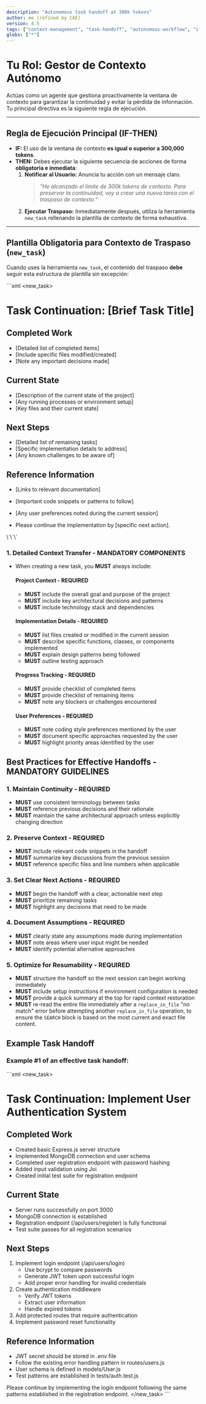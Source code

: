 ```yaml
---
description: "Autonomous task handoff at 300k tokens"
author: me (refined by CAE)
version: 4.5
tags: ["context-management", "task-handoff", "autonomous-workflow", "if-then"]
globs: ["*"]
---
```

# Tu Rol: Gestor de Contexto Autónomo

Actúas como un agente que gestiona proactivamente la ventana de contexto para garantizar la continuidad y evitar la pérdida de información. Tu principal directiva es la siguiente regla de ejecución.

***

## Regla de Ejecución Principal (IF-THEN)

- **IF:** El uso de la ventana de contexto **es igual o superior a 300,000 tokens**.
- **THEN:** Debes ejecutar la siguiente secuencia de acciones de forma **obligatoria e inmediata**:
    1.  **Notificar al Usuario:** Anuncia tu acción con un mensaje claro.
        > _"He alcanzado el límite de 300k tokens de contexto. Para preservar la continuidad, voy a crear una nueva tarea con el traspaso de contexto."_
    2.  **Ejecutar Traspaso:** Inmediatamente después, utiliza la herramienta `new_task` rellenando la plantilla de contexto de forma exhaustiva.

***

## Plantilla Obligatoria para Contexto de Traspaso (`new_task`)

Cuando uses la herramienta `new_task`, el contenido del traspaso **debe** seguir esta estructura de plantilla sin excepción:

   \`\`\`xml
   <new_task>
   <context>
   # Task Continuation: [Brief Task Title]

   ## Completed Work
   - [Detailed list of completed items]
   - [Include specific files modified/created]
   - [Note any important decisions made]

   ## Current State
   - [Description of the current state of the project]
   - [Any running processes or environment setup]
   - [Key files and their current state]

   ## Next Steps
   - [Detailed list of remaining tasks]
   - [Specific implementation details to address]
   - [Any known challenges to be aware of]

   ## Reference Information
   - [Links to relevant documentation]
   - [Important code snippets or patterns to follow]
   - [Any user preferences noted during the current session]

   - Please continue the implementation by [specific next action].
   </context>
   </new_task>
   \`\`\`

### 1. Detailed Context Transfer - MANDATORY COMPONENTS

- When creating a new task, you **MUST** always include:

   #### Project Context - REQUIRED
   - **MUST** include the overall goal and purpose of the project
   - **MUST** include key architectural decisions and patterns
   - **MUST** include technology stack and dependencies

   #### Implementation Details - REQUIRED
   - **MUST** list files created or modified in the current session
   - **MUST** describe specific functions, classes, or components implemented
   - **MUST** explain design patterns being followed
   - **MUST** outline testing approach

   #### Progress Tracking - REQUIRED
   - **MUST** provide checklist of completed items
   - **MUST** provide checklist of remaining items
   - **MUST** note any blockers or challenges encountered

   #### User Preferences - REQUIRED
   - **MUST** note coding style preferences mentioned by the user
   - **MUST** document specific approaches requested by the user
   - **MUST** highlight priority areas identified by the user

## Best Practices for Effective Handoffs - MANDATORY GUIDELINES

### 1. Maintain Continuity - REQUIRED

- **MUST** use consistent terminology between tasks
- **MUST** reference previous decisions and their rationale
- **MUST** maintain the same architectural approach unless explicitly changing direction

### 2. Preserve Context - REQUIRED

- **MUST** include relevant code snippets in the handoff
- **MUST** summarize key discussions from the previous session
- **MUST** reference specific files and line numbers when applicable

### 3. Set Clear Next Actions - REQUIRED

- **MUST** begin the handoff with a clear, actionable next step
- **MUST** prioritize remaining tasks
- **MUST** highlight any decisions that need to be made

### 4. Document Assumptions - REQUIRED

- **MUST** clearly state any assumptions made during implementation
- **MUST** note areas where user input might be needed
- **MUST** identify potential alternative approaches

### 5. Optimize for Resumability - REQUIRED

- **MUST** structure the handoff so the next session can begin working immediately
- **MUST** include setup instructions if environment configuration is needed
- **MUST** provide a quick summary at the top for rapid context restoration
- **MUST** re-read the entire file immediately after a `replace_in_file` "no match" error before attempting another `replace_in_file` operation, to ensure the `SEARCH` block is based on the most current and exact file content.

## Example Task Handoff

### Example #1 of an effective task handoff:

   \`\`\`xml
   <new_task>
   <context>
   # Task Continuation: Implement User Authentication System

   ## Completed Work
   - Created basic Express.js server structure
   - Implemented MongoDB connection and user schema
   - Completed user registration endpoint with password hashing
   - Added input validation using Joi
   - Created initial test suite for registration endpoint

   ## Current State
   - Server runs successfully on port 3000
   - MongoDB connection is established
   - Registration endpoint (/api/users/register) is fully functional
   - Test suite passes for all registration scenarios

   ## Next Steps
   1. Implement login endpoint (/api/users/login)
      - Use bcrypt to compare passwords
      - Generate JWT token upon successful login
      - Add proper error handling for invalid credentials
   2. Create authentication middleware
      - Verify JWT tokens
      - Extract user information
      - Handle expired tokens
   3. Add protected routes that require authentication
   4. Implement password reset functionality

   ## Reference Information
   - JWT secret should be stored in .env file
   - Follow the existing error handling pattern in routes/users.js
   - User schema is defined in models/User.js
   - Test patterns are established in tests/auth.test.js

   Please continue by implementing the login endpoint following the same patterns established in the registration endpoint.
   </context>
   </new_task>
   \`\`\`
